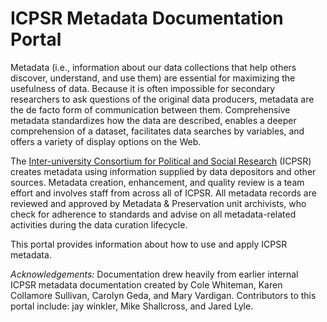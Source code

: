 # ICPSR Metadata Documentation Portal

Metadata (i.e., information about our data collections that help others discover, understand, and use them) are essential for maximizing the usefulness of data. Because it is often impossible for secondary researchers to ask questions of the original data producers, metadata are the de facto form of communication between them. Comprehensive metadata standardizes how the data are described, enables a deeper comprehension of a dataset, facilitates data searches by variables, and offers a variety of display options on the Web.

The [Inter-university Consortium for Political and Social Research](https://www.icpsr.umich.edu/web/pages/) (ICPSR) creates metadata using information supplied by data depositors and other sources. Metadata creation, enhancement, and quality review is a team effort and involves staff from across all of ICPSR. All metadata records are reviewed and approved by Metadata & Preservation unit archivists, who check for adherence to standards and advise on all metadata-related activities during the data curation lifecycle.

This portal provides information about how to use and apply ICPSR metadata.

*Acknowledgements:* Documentation drew heavily from earlier internal ICPSR metadata documentation created by Cole Whiteman, Karen Collamore Sullivan, Carolyn Geda, and Mary Vardigan. Contributors to this portal include: jay winkler, Mike Shallcross, and Jared Lyle.
